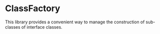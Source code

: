 # ClassFactory
This library provides a convenient way to manage the construction of sub-classes of interface classes.
